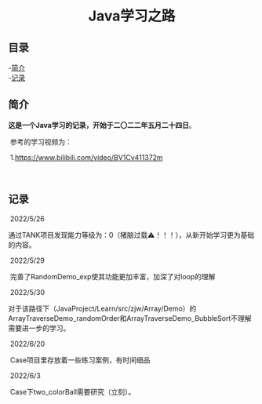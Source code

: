 # <p align="center">Java学习之路</p>  
## 目录  
-[简介](#简介)  
-[记录](#记录)  

## 简介

​		**这是一个Java学习的记录，开始于二〇二二年五月二十四日**。

​		参考的学习视频为：

​			1.https://www.bilibili.com/video/BV1Cv411372m

​			

## 记录

​		2022/5/26

​			通过TANK项目发现能力等级为：0（猪脑过载⚠！！！），从新开始学习更为基础的内容。

​		2022/5/29

​			完善了RandomDemo_exp使其功能更加丰富，加深了对loop的理解

​		2022/5/30

​			对于该路径下（JavaProject/Learn/src/zjw/Array/Demo）的ArrayTraverseDemo_randomOrder和ArrayTraverseDemo_BubbleSort不理解需要进一步的学习。

​		2022/6/20

​     Case项目里存放着一些练习案例，有时间细品

​		2022/6/3

​			Case下two_colorBall需要研究（立刻）。
